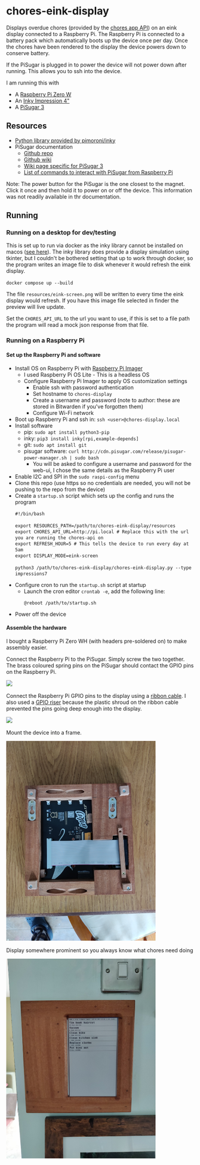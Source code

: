 # chores-eink-display

Displays overdue chores (provided by the [chores app API](https://github.com/sizlo/chores)) on an eink display connected to a Raspberry Pi. The Raspberry Pi is connected to a battery pack which automatically boots up the device once per day. Once the chores have been rendered to the display the device powers down to conserve battery.

If the PiSugar is plugged in to power the device will not power down after running. This allows you to ssh into the device.

I am running this with
- A [Raspberry Pi Zero W](https://www.raspberrypi.com/products/raspberry-pi-zero-w/)
- An [Inky Impression 4"](https://shop.pimoroni.com/products/inky-impression-7-3)
- A [PiSugar 3](https://github.com/PiSugar/PiSugar)

## Resources

- [Python library provided by pimoroni/inky](https://github.com/pimoroni/inky)
- PiSugar documentation
  - [Github repo](https://github.com/PiSugar/PiSugar)
  - [Github wiki](https://github.com/PiSugar/PiSugar/wiki)
  - [Wiki page specific for PiSugar 3](https://github.com/PiSugar/PiSugar/wiki/PiSugar-3-Series)
  - [List of commands to interact with PiSugar from Raspberry Pi](https://github.com/PiSugar/PiSugar/wiki/PiSugar-Power-Manager-(Software)#commands)

Note: The power button for the PiSugar is the one closest to the magnet. Click it once and then hold it to power on or off the device. This information was not readily available in thr documentation.

## Running

### Running on a desktop for dev/testing

This is set up to run via docker as the inky library cannot be installed on macos ([see here](https://github.com/pimoroni/inky/issues/185)). The inky library does provide a display simulation using tkinter, but I couldn't be bothered setting that up to work through docker, so the program writes an image file to disk whenever it would refresh the eink display.

`docker compose up --build`

The file `resources/eink-screen.png` will be written to every time the eink display would refresh. If you have this image file selected in finder the preview will live update.

Set the `CHORES_API_URL` to the url you want to use, if this is set to a file path the program will read a mock json response from that file.

### Running on a Raspberry Pi

#### Set up the Raspberry Pi and software

- Install OS on Raspberry Pi with [Raspberry Pi Imager](https://www.raspberrypi.com/software/)
    - I used Raspberry Pi OS Lite - This is a headless OS
    - Configure Raspberry Pi Imager to apply OS customization settings
        - Enable ssh with password authentication
        - Set hostname to `chores-display`
        - Create a username and password (note to author: these are stored in Bitwarden if you've forgotten them)
        - Configure Wi-Fi network
- Boot up Raspberry Pi and ssh in: `ssh <user>@chores-display.local`
- Install software
  - pip: `sudo apt install python3-pip`
  - inky: `pip3 install inky[rpi,example-depends]`
  - git: `sudo apt install git`
  - pisugar software: `curl http://cdn.pisugar.com/release/pisugar-power-manager.sh | sudo bash`
    - You will be asked to configure a username and password for the web-ui, I chose the same details as the Raspberry Pi user
- Enable I2C and SPI in the `sudo raspi-config` menu
- Clone this repo (use https so no credentials are needed, you will not be pushing to the repo from the device)
- Create a `startup.sh` script which sets up the config and runs the program
  ```
  #!/bin/bash
  
  export RESOURCES_PATH=/path/to/chores-eink-display/resources
  export CHORES_API_URL=http://pi.local # Replace this with the url you are running the chores-api on 
  export REFRESH_HOUR=5 # This tells the device to run every day at 5am
  export DISPLAY_MODE=eink-screen
  
  python3 /path/to/chores-eink-display/chores-eink-display.py --type impressions7
  ```
- Configure cron to run the `startup.sh` script at startup
  - Launch the cron editor `crontab -e`, add the following line:
    ```
    @reboot /path/to/startup.sh
    ```
- Power off the device

#### Assemble the hardware

I bought a Raspberry Pi Zero WH (with headers pre-soldered on) to make assembly easier.

Connect the Raspberry Pi to the PiSugar. Simply screw the two together. The brass coloured spring pins on the PiSugar should contact the GPIO pins on the Raspberry Pi.

<img src="docs/ConnectRaspberryPiToPiSugar.png" width=400 />

Connect the Raspberry Pi GPIO pins to the display using a [ribbon cable](https://thepihut.com/products/40-pin-gpio-male-to-female-ribbon-cable-150mm-gertboard). I also used a [GPIO riser](https://thepihut.com/products/gpio-riser-header-for-raspberry-pi) because the plastic shroud on the ribbon cable prevented the pins going deep enough into the display.

<img src="docs/ConnectRaspberryPiToDisplay.png" width=400 />

Mount the device into a frame.

<img src="docs/MountIntoAFrame.jpg" width=400 />

Display somewhere prominent so you always know what chores need doing

<img src="docs/DisplaySomewhereProminent.jpg" width=400 />
